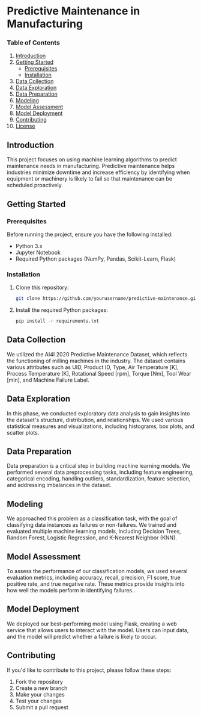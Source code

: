 # Predictive Maintenance in Manufacturing

### Table of Contents

1. [Introduction](#introduction)
2. [Getting Started](#getting-started)
   - [Prerequisites](#prerequisites)
   - [Installation](#installation)
3. [Data Collection](#data-collection)
4. [Data Exploration](#data-exploration)
5. [Data Preparation](#data-preparation)
6. [Modeling](#modeling)
7. [Model Assessment](#model-assessment)
8. [Model Deployment](#model-deployment)
9. [Contributing](#contributing)
10. [License](#license)

## Introduction

This project focuses on using machine learning algorithms to predict maintenance needs in manufacturing. Predictive maintenance helps industries minimize downtime and increase efficiency by identifying when equipment or machinery is likely to fail so that maintenance can be scheduled proactively.

## Getting Started

### Prerequisites

Before running the project, ensure you have the following installed:

- Python 3.x
- Jupyter Notebook
- Required Python packages (NumPy, Pandas, Scikit-Learn, Flask)

### Installation

1. Clone this repository:

   ```bash
   git clone https://github.com/yourusername/predictive-maintenance.git
   ```

2. Install the required Python packages:

   ```bash
   pip install -r requirements.txt
   ```

## Data Collection

We utilized the AI4I 2020 Predictive Maintenance Dataset, which reflects the functioning of milling machines in the industry. The dataset contains various attributes such as UID, Product ID, Type, Air Temperature [K], Process Temperature [K], Rotational Speed [rpm], Torque [Nm], Tool Wear [min], and Machine Failure Label.

## Data Exploration

In this phase, we conducted exploratory data analysis to gain insights into the dataset's structure, distribution, and relationships. We used various statistical measures and visualizations, including histograms, box plots, and scatter plots.

## Data Preparation

Data preparation is a critical step in building machine learning models. We performed several data preprocessing tasks, including feature engineering, categorical encoding, handling outliers, standardization, feature selection, and addressing imbalances in the dataset.

## Modeling

We approached this problem as a classification task, with the goal of classifying data instances as failures or non-failures. We trained and evaluated multiple machine learning models, including Decision Trees, Random Forest, Logistic Regression, and K-Nearest Neighbor (KNN).

## Model Assessment

To assess the performance of our classification models, we used several evaluation metrics, including accuracy, recall, precision, F1 score, true positive rate, and true negative rate. These metrics provide insights into how well the models perform in identifying failures..

## Model Deployment

We deployed our best-performing model using Flask, creating a web service that allows users to interact with the model. Users can input data, and the model will predict whether a failure is likely to occur.

## Contributing

If you'd like to contribute to this project, please follow these steps:

1. Fork the repository
2. Create a new branch
3. Make your changes
4. Test your changes
5. Submit a pull request

